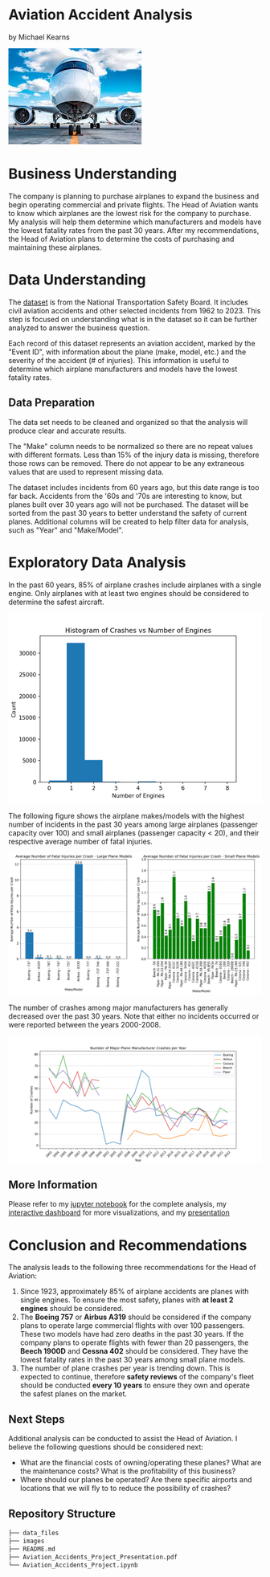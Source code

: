 # Aviation Accident Analysis

by Michael Kearns

![img](./images/airplane.jpeg)

# Business Understanding

The company is planning to purchase airplanes to expand the business and begin operating commercial and private flights. The Head of Aviation wants to know which airplanes are the lowest risk for the company to purchase. My analysis will help them determine which manufacturers and models have the lowest fatality rates from the past 30 years. After my recommendations, the Head of Aviation plans to determine the costs of purchasing and maintaining these airplanes.

# Data Understanding

The [dataset](https://www.kaggle.com/datasets/khsamaha/aviation-accident-database-synopses) is from the National Transportation Safety Board. It includes civil aviation accidents and other selected incidents from 1962 to 2023. This step is focused on understanding what is in the dataset so it can be further analyzed to answer the business question.

Each record of this dataset represents an aviation accident, marked by the "Event ID", with information about the plane (make, model, etc.) and the severity of the accident (# of injuries). This information is useful to determine which airplane manufacturers and models have the lowest fatality rates.

## Data Preparation

The data set needs to be cleaned and organized so that the analysis will produce clear and accurate results. 

The "Make" column needs to be normalized so there are no repeat values with different formats. Less than 15% of the injury data is missing, therefore those rows can be removed. There do not appear to be any extraneous values that are used to represent missing data. 

The dataset includes incidents from 60 years ago, but this date range is too far back. Accidents from the '60s and '70s are interesting to know, but planes built over 30 years ago will not be purchased. The dataset will be sorted from the past 30 years to better understand the safety of current planes. Additional columns will be created to help filter data for analysis, such as "Year" and "Make/Model".

# Exploratory Data Analysis

In the past 60 years, 85% of airplane crashes include airplanes with a single engine. Only airplanes with at least two engines should be considered to determine the safest aircraft.

![img](./images/Number_engines_crashes_hist.png)

The following figure shows the airplane makes/models with the highest number of incidents in the past 30 years among large airplanes (passenger capacity over 100) and small airplanes (passenger capacity < 20), and their respective average number of fatal injuries.

![img](./images/Avg_fatal_injuries_makemodel.png)

The number of crashes among major manufacturers has generally decreased over the past 30 years. Note that either no incidents occurred or were reported between the years 2000-2008.

![img](./images/crashes_per_yr.png)

## More Information

Please refer to my [jupyter notebook](./Aviation_Phase1_Project.ipynb) for the complete analysis, my [interactive dashboard](https://public.tableau.com/views/AviationAccientsAnalysis/AviationAccidentAnalysisDashboard?:language=en-US&publish=yes&:sid=&:display_count=n&:origin=viz_share_link "Aviation Accidents Dashboard") for more visualizations, and my [presentation](./Aviation_Accidents_Project_Presentation.pdf) 

# Conclusion and Recommendations

The analysis leads to the following three recommendations for the Head of Aviation:

  1) Since 1923, approximately 85% of airplane accidents are planes with single engines. To ensure the most safety, planes with **at least 2 engines** should be considered. 
  3)  The **Boeing 757** or **Airbus A319** should be considered if the company plans to operate large commercial flights with over 100 passengers. These two models have had zero deaths in the past 30 years.
      If the company plans to operate flights with fewer than 20 passengers, the **Beech 1900D** and **Cessna 402** should be considered. They have the lowest fatality rates in the past 30 years among small plane models. 
  5) The number of plane crashes per year is trending down. This is expected to continue, therefore **safety reviews** of the company's fleet should be conducted **every 10 years** to ensure they own and operate the safest planes on the market.
     
## Next Steps

Additional analysis can be conducted to assist the Head of Aviation. I believe the following questions should be considered next:

* What are the financial costs of owning/operating these planes? What are the maintenance costs? What is the profitability of this business?
* Where should our planes be operated? Are there specific airports and locations that we will fly to to reduce the possibility of crashes?

## Repository Structure

```
├── data_files
├── images
├── README.md
├── Aviation_Accidents_Project_Presentation.pdf
└── Aviation_Accidents_Project.ipynb
```
